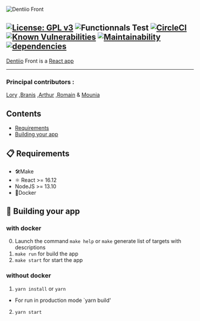 ![Dentiio Front](https://www.dentiio.com/img/logoblue.png)

[![License: GPL v3](https://img.shields.io/badge/License-GPLv3-blue.svg)](https://www.gnu.org/licenses/gpl-3.0) ![Functionnals Test](https://github.com/dentiioApp/dentiio-front/workflows/Functionnals%20Test/badge.svg) 
[![CircleCI](https://circleci.com/gh/DentiioApp/dentiio-front.svg?style=svg)](https://app.circleci.com/pipelines/github/DentiioApp/dentiio-front)
[![Known Vulnerabilities](https://snyk.io/test/github/DentiioApp/dentiio-front/badge.svg)](https://app.snyk.io/org/romainmaucot/project/a12a5430-9768-4163-9633-cda2c668e4ac)
[![Maintainability](https://api.codeclimate.com/v1/badges/8351686dd3932e5858a0/maintainability)](https://codeclimate.com/github/DentiioApp/dentiio-front/maintainability)
[![dependencies](https://david-dm.org/DentiioApp/dentiio-front.svg)]()
---------------
[Dentiio](https://www.dentiio.com/) Front is a [React app](https://github.com/facebook/react)

----------------

### Principal contributors : 
[Lory][L] 
,[Branis][B] 
,[Arthur][A] 
,[Romain][R] 
& [Mounia][M]

[L]:https://github.com/loryleticee
[B]:https://github.com/branisanz1
[R]:https://github.com/romainmaucot
[A]:https://github.com/adjikpo
[M]:https://github.com/lyafmounia

## Contents
- [Requirements](#-requirements)
- [Building your app](#-building-your-app)


## 📋 Requirements
- 🛠Make
- ⚛️ React >= 16.12
- NodeJS >= 13.10
- 🐳Docker

## 🎉 Building your app

### with docker
0. Launch the command  `make help` or `make` generate list of targets with descriptions
1. `make run` for build the app
2. `make start` for start the app

### without docker
1. `yarn install` or `yarn`
- For run in production mode  `yarn build'
2. `yarn start`
